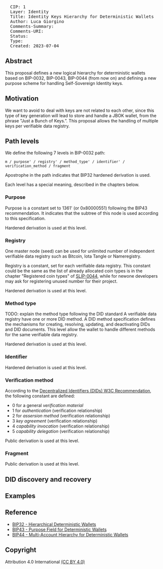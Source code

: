 <pre>
  CIP: 1
  Layer: Identity
  Title: Identity Keys Hierarchy for Deterministic Wallets
  Author: Luca Giorgino <luca.giorgino@linksfoundation.com>
  Comments-Summary:
  Comments-URI: 
  Status: 
  Type: 
  Created: 2023-07-04
</pre>

## Abstract

This proposal defines a new logical hierarchy for deterministic wallets based on BIP-0032, BIP-0043, BIP-0044 (from now on) and defining a new purpose scheme for handling Self-Sovereign Identity keys. 
<!-- TODO: (Verify that doesn't exist a standard on how to generate and store FIDO authn keys) With some changes it could be also used to hierarchly generate FIDO authentication keys.  -->
 
<!-- TODO: briefly explain the usage -->

## Motivation

We want to avoid to deal with keys are not related to each other, since this type of key generation will lead to store and handle a JBOK wallet, from the phrase "Just a Bunch of Keys.”. This proposal allows the handling of multiple keys per verifiable data registry.

## Path levels

We define the following 7 levels in BIP-0032 path:

```
m / purpose' / registry' / method_type' / identifier' / verification_method / fragment
```

<!-- 
The following 5 levels are defined in the BIP-0044:
```
m / purpose' / coin_type' / account' / change / address_index 
```
-->

Apostrophe in the path indicates that BIP32 hardened derivation is used.

Each level has a special meaning, described in the chapters below.

### Purpose

<!-- TODO: verify that this number has not been used by someone else. 551 will represent SSI -->
Purpose is a constant set to 1361' (or 0x80000551) following the BIP43 recommendation.
It indicates that the subtree of this node is used according to this specification.

Hardened derivation is used at this level.

### Registry

One master node (seed) can be used for unlimited number of independent
verifiable data registry such as Bitcoin, Iota Tangle or Nameregistry. 
<!-- However, sharing the same
space for various cryptocoins has some disadvantages.

This level creates a separate subtree for every cryptocoin, avoiding
reusing addresses across cryptocoins and improving privacy issues. -->

Registry is a constant, set for each verifiable data registry. This constant could be the same as the list of already allocated coin types is in the chapter "Registered coin types" of [SLIP-0044](https://github.com/satoshilabs/slips/blob/master/slip-0044.md), while for newone developers may ask for registering unused number for their project.

Hardened derivation is used at this level.

### Method type

TODO: explain the method type following the DID standard
A verifiable data registry have one or more DID method. A DID method specification defines the mechanisms for creating, resolving, updating, and deactivating DIDs and DID documents. This level allow the wallet to handle different methods for the same verifiable data registry.

Hardened derivation is used at this level.

### Identifier <!-- ( as BIP 44 account level )  -->

Hardened derivation is used at this level.

<!-- This level splits the key space into independent user identities,
so the wallet never mixes the keys across different accounts.

Users can use these accounts to organize the funds in the same
fashion as bank accounts; for donation purposes (where all
addresses are considered public), for saving purposes,
for common expenses etc.

Accounts are numbered from index 0 in sequentially increasing manner.
This number is used as child index in BIP32 derivation.

Software should prevent a creation of an account if a previous account does not
have a transaction history (meaning none of its addresses have been used before).

Software needs to discover all used accounts after importing the seed from
an external source. Such an algorithm is described in "Account discovery" chapter. -->

### Verification method

According to the [Decentralized Identifiers (DIDs) W3C Recommendation](https://www.w3.org/TR/did-core/), the following constant are defined:
 - 0 for a general *verification material*
 - 1 for *authentication* (verification relationship)
 - 2 for *assersion method* (verification relationship)
 - 3 *key agreement* (verification relationship)
 - 4 *capability invocation* (verification relationship)
 - 5 *capability delegation* (verification relationship)

Public derivation is used at this level.

### Fragment 


<!-- Key pair are numbered from index 0 in sequentially increasing manner. This number is used as child index in BIP32 derivation. -->

Public derivation is used at this level.

## DID discovery and recovery <!-- old Account discovery -->
<!-- 
When the master seed is imported from an external source the software should
start to discover the accounts in the following manner:

- derive the first account's node (index = 0)
- derive the external chain node of this account
- scan addresses of the external chain; respect the gap limit described below
- if no transactions are found on the external chain, stop discovery
- if there are some transactions, increase the account index and go to step 1

This algorithm is successful because software should disallow creation of new
accounts if previous one has no transaction history, as described in chapter
"Account" above.

Please note that the algorithm works with the transaction history, not account
balances, so you can have an account with 0 total coins and the algorithm will
still continue with discovery. -->


## Examples



## Reference

- [BIP32 - Hierarchical Deterministic Wallets](https://github.com/bitcoin/bips/blob/master/bip-0032.mediawiki)
- [BIP43 - Purpose Field for Deterministic Wallets](https://github.com/bitcoin/bips/blob/master/bip-0043.mediawiki)
- [BIP44 - Multi-Account Hierarchy for Deterministic Wallets](https://github.com/bitcoin/bips/blob/master/bip-0044.mediawiki)

## Copyright

Attribution 4.0 International [(CC BY 4.0)](https://creativecommons.org/licenses/by/4.0/)
